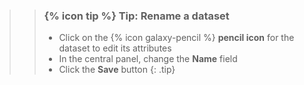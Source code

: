 >
>    > ### {% icon tip %} Tip: Rename a dataset
>    > - Click on the {% icon galaxy-pencil %} **pencil icon** for the dataset to edit its attributes
>    > - In the central panel, change the **Name** field
>    > - Click the **Save** button
>    {: .tip}
>